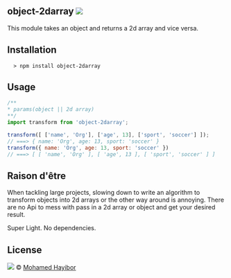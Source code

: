 
object-2darray ![](https://img.shields.io/badge/status-stable-green.svg)
----
This module takes an object and returns a 2d array and vice versa.

## Installation
```
  > npm install object-2darray
```

## Usage

```js
/**
* params(object || 2d array)
**/
import transform from 'object-2darray';

transform([ ['name', 'Org'], ['age', 13], ['sport', 'soccer'] ]);
// ===> { name: 'Org', age: 13, sport: 'soccer' }
transform({ name: 'Org', age: 13, sport: 'soccer' })
// ===> [ [ 'name', 'Org' ], [ 'age', 13 ], [ 'sport', 'soccer' ] ]

```

## Raison d'être
When tackling large projects, slowing down to write an algorithm to transform objects into 2d arrays or the other way around is annoying. There are no Api to mess with pass in a 2d array or object and get your desired result.

Super Light. No dependencies.
## License
![](https://img.shields.io/badge/license-MIT-blue.svg) © [Mohamed Hayibor](https://github.com/mohamedhayibor)
